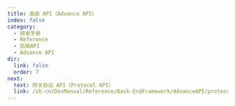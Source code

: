 ```yaml
---
title: 高级 API（Advance API）
index: false
category:
  - 研发手册
  - Reference
  - 后端API
  - Advance API
dir:
  link: false
  order: 7
next:
  text: 网关协议 API（Protocol API）
  link: /zh-cn/DevManual/Reference/Back-EndFramework/AdvanceAPI/protocol-API.md
---
```

